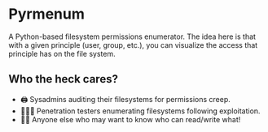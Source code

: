 # Pyrmenum

A Python-based filesystem permissions enumerator. The idea here is that with a given principle (user, group, etc.), you can visualize the access that principle has on the file system.

## Who the heck cares?
- 🖨️ Sysadmins auditing their filesystems for permissions creep.
- 👨🏽‍💻 Penetration testers enumerating filesystems following exploitation.
- 🕺🏼 Anyone else who may want to know who can read/write what!